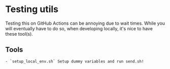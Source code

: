 # Testing utils
Testing this on GitHub Actions can be annoying due to wait times. While you will eventually have to do so, when developing locally, it's nice to have these tool(s).

## Tools
	- `setup_local_env.sh` Setup dummy variables and run send.sh!